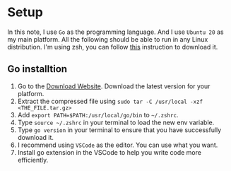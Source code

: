 # Setup

In this note, I use `Go` as the programming language. And I use `Ubuntu 20` as my main platform. All the following should be able to run in any Linux distribution. I'm using zsh, you can follow [this](https://joechang0113.github.io/2020/03/23/ubuntu-install-oh-my-zsh.html) instruction to download it.

## Go installtion
1. Go to the [Download Website](https://golang.org/dl/). Download the latest version for your platform.
2. Extract the compressed file using `sudo tar -C /usr/local -xzf <THE_FILE.tar.gz>`
3. Add `export PATH=$PATH:/usr/local/go/bin` to `~/.zshrc`.
5. Type `source ~/.zshrc` in your terminal to load the new env variable.
4. Type `go version` in your terminal to ensure that you have successfully download it.
5. I recommend using `VSCode` as the editor. You can use what you want.
6. Install go extension in the VSCode to help you write code more efficiently.